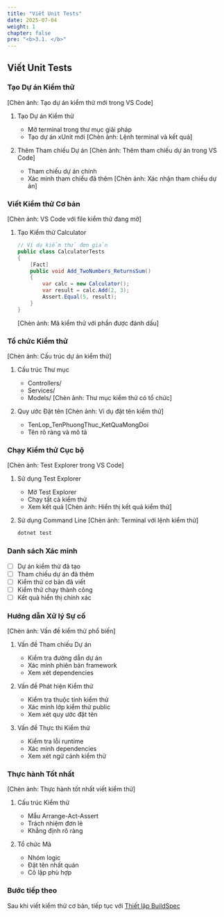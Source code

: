 ```yaml
---
title: "Viết Unit Tests"
date: 2025-07-04
weight: 1
chapter: false
pre: "<b>3.1. </b>"
---
```


## Viết Unit Tests

### Tạo Dự án Kiểm thử
[Chèn ảnh: Tạo dự án kiểm thử mới trong VS Code]
1. Tạo Dự án Kiểm thử
   - Mở terminal trong thư mục giải pháp
   - Tạo dự án xUnit mới
   [Chèn ảnh: Lệnh terminal và kết quả]

2. Thêm Tham chiếu Dự án
   [Chèn ảnh: Thêm tham chiếu dự án trong VS Code]
   - Tham chiếu dự án chính
   - Xác minh tham chiếu đã thêm
   [Chèn ảnh: Xác nhận tham chiếu dự án]

### Viết Kiểm thử Cơ bản
[Chèn ảnh: VS Code với file kiểm thử đang mở]
1. Tạo Kiểm thử Calculator
   ```csharp
   // Ví dụ kiểm thử đơn giản
   public class CalculatorTests
   {
       [Fact]
       public void Add_TwoNumbers_ReturnsSum()
       {
           var calc = new Calculator();
           var result = calc.Add(2, 3);
           Assert.Equal(5, result);
       }
   }
   ```
   [Chèn ảnh: Mã kiểm thử với phần được đánh dấu]

### Tổ chức Kiểm thử
[Chèn ảnh: Cấu trúc dự án kiểm thử]
1. Cấu trúc Thư mục
   - Controllers/
   - Services/
   - Models/
   [Chèn ảnh: Thư mục kiểm thử có tổ chức]

2. Quy ước Đặt tên
   [Chèn ảnh: Ví dụ đặt tên kiểm thử]
   - TenLop_TenPhuongThuc_KetQuaMongDoi
   - Tên rõ ràng và mô tả

### Chạy Kiểm thử Cục bộ
[Chèn ảnh: Test Explorer trong VS Code]
1. Sử dụng Test Explorer
   - Mở Test Explorer
   - Chạy tất cả kiểm thử
   - Xem kết quả
   [Chèn ảnh: Hiển thị kết quả kiểm thử]

2. Sử dụng Command Line
   [Chèn ảnh: Terminal với lệnh kiểm thử]
   ```bash
   dotnet test
   ```

### Danh sách Xác minh
- [ ] Dự án kiểm thử đã tạo
- [ ] Tham chiếu dự án đã thêm
- [ ] Kiểm thử cơ bản đã viết
- [ ] Kiểm thử chạy thành công
- [ ] Kết quả hiển thị chính xác

### Hướng dẫn Xử lý Sự cố
[Chèn ảnh: Vấn đề kiểm thử phổ biến]
1. Vấn đề Tham chiếu Dự án
   - Kiểm tra đường dẫn dự án
   - Xác minh phiên bản framework
   - Xem xét dependencies

2. Vấn đề Phát hiện Kiểm thử
   - Kiểm tra thuộc tính kiểm thử
   - Xác minh lớp kiểm thử public
   - Xem xét quy ước đặt tên

3. Vấn đề Thực thi Kiểm thử
   - Kiểm tra lỗi runtime
   - Xác minh dependencies
   - Xem xét ngữ cảnh kiểm thử

### Thực hành Tốt nhất
[Chèn ảnh: Thực hành tốt nhất viết kiểm thử]
1. Cấu trúc Kiểm thử
   - Mẫu Arrange-Act-Assert
   - Trách nhiệm đơn lẻ
   - Khẳng định rõ ràng

2. Tổ chức Mã
   - Nhóm logic
   - Đặt tên nhất quán
   - Cô lập phù hợp

### Bước tiếp theo
Sau khi viết kiểm thử cơ bản, tiếp tục với [Thiết lập BuildSpec](../3.2-buildspec-setup/)

